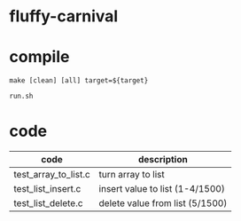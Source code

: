 # fluffy-carnival

# compile

```
make [clean] [all] target=${target}
```

```
run.sh
```

# code

|  code   | description  |
|  ----   | ----  |
| test_array_to_list.c   | turn array to list  |
| test_list_insert.c   | insert value to list (1-4/1500) |
| test_list_delete.c | delete value from list (5/1500) |

